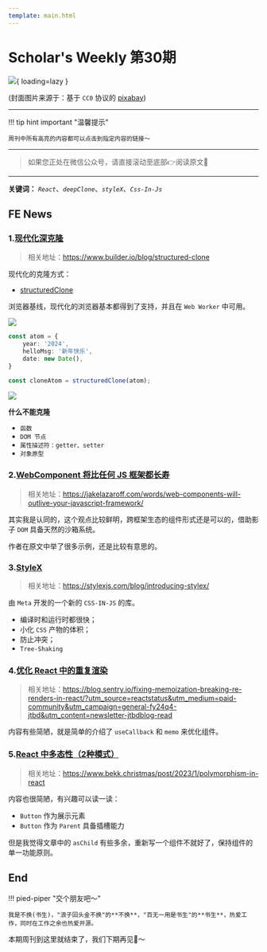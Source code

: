 ```yaml
---
template: main.html
---
```


# Scholar's Weekly 第30期

![](https://bigdreamerblog.oss-cn-beijing.aliyuncs.com/nextBlog/fireworks-1880045_1280.jpg?x-oss-process=image/auto-orient,1/interlace,1/quality,q_90/format,webp){ loading=lazy }


(封面图片来源于：基于 `CC0` 协议的 [pixabay](https://pixabay.com/photos/fireworks-pyrotechnics-explode-1880045/))

------

!!! tip hint important "温馨提示"

    周刊中所有高亮的内容都可以点击到指定内容的链接～

---
> 如果您正处在微信公众号，请直接滚动至底部👉阅读原文🫶

---

**关键词：** *`React`*、*`deepClone`*、*`styleX`*、*`Css-In-Js`*

## FE News

### 1.[现代化深克隆](https://www.builder.io/blog/structured-clone)
>相关地址：https://www.builder.io/blog/structured-clone

现代化的克隆方式：

- [structuredClone](https://developer.mozilla.org/en-US/docs/Web/API/structuredClone)

浏览器基线，现代化的浏览器基本都得到了支持，并且在 `Web Worker` 中可用。

![](https://bigdreamerblog.oss-cn-beijing.aliyuncs.com/nextBlog/JMaGeE.png?x-oss-process=image/auto-orient,1/interlace,1/quality,q_90/format,webp)

```typescript
const atom = {
    year: '2024',
    helloMsg: '新年快乐',
    date: new Date(),
}

const cloneAtom = structuredClone(atom);
```

![](https://bigdreamerblog.oss-cn-beijing.aliyuncs.com/nextBlog/2nZCbI.png)

**什么不能克隆**

- `函数`
- `DOM 节点`
- `属性描述符：getter、setter`
- `对象原型`

### 2.[WebComponent 将比任何 JS 框架都长寿](https://jakelazaroff.com/words/web-components-will-outlive-your-javascript-framework/)
> 相关地址：https://jakelazaroff.com/words/web-components-will-outlive-your-javascript-framework/

其实我是认同的，这个观点比较鲜明，跨框架生态的组件形式还是可以的，借助影子 `DOM` 具备天然的沙箱系统。

作者在原文中举了很多示例，还是比较有意思的。

### 3.[StyleX](https://stylexjs.com/blog/introducing-stylex/)
> 相关地址：https://stylexjs.com/blog/introducing-stylex/

由 `Meta` 开发的一个新的 `CSS-IN-JS` 的库。

- 编译时和运行时都很快；
- 小化 `CSS` 产物的体积；
- 防止冲突；
- `Tree-Shaking`

### 4.[优化 React 中的重复渲染](https://blog.sentry.io/fixing-memoization-breaking-re-renders-in-react/?utm_source=reactstatus&utm_medium=paid-community&utm_campaign=general-fy24q4-jtbd&utm_content=newsletter-jtbdblog-read)
>相关地址：https://blog.sentry.io/fixing-memoization-breaking-re-renders-in-react/?utm_source=reactstatus&utm_medium=paid-community&utm_campaign=general-fy24q4-jtbd&utm_content=newsletter-jtbdblog-read

内容有些简陋，就是简单的介绍了 `useCallback` 和 `memo` 来优化组件。

### 5.[React 中多态性（2种模式）](https://www.bekk.christmas/post/2023/1/polymorphism-in-react)
>相关地址：https://www.bekk.christmas/post/2023/1/polymorphism-in-react

内容也很简陋，有兴趣可以读一读：
- `Button` 作为展示元素
- `Button` 作为 `Parent` 具备插槽能力

但是我觉得文章中的 `asChild` 有些多余，重新写一个组件不就好了，保持组件的单一功能原则。

## End

!!! pied-piper "交个朋友吧～"

    我是不换(书生)，"浪子回头金不换"的**不换**，"百无一用是书生"的**书生**，热爱工作，同时在工作之余也热爱开源。

本期周刊到这里就结束了，我们下期再见👋～

